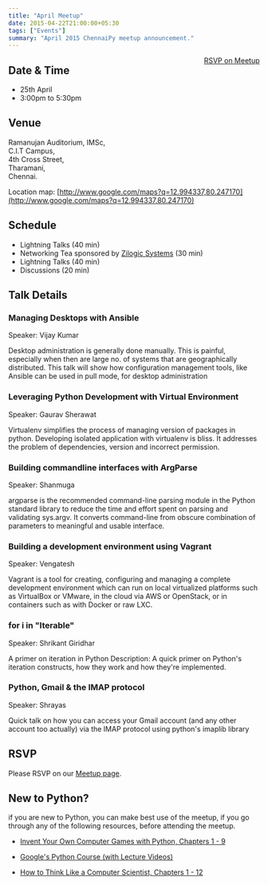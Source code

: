 ```yaml
---
title: "April Meetup"
date: 2015-04-22T21:00:00+05:30
tags: ["Events"]
summary: "April 2015 ChennaiPy meetup announcement."
---
```


<a style="float:right;" class="pure-button"
href="http://www.meetup.com/Chennaipy/events/221774493/"><i class="fa
fa-check-square-o"></i> RSVP on Meetup</a>

## Date & Time

  * 25th April
  * 3:00pm to 5:30pm

## Venue

Ramanujan Auditorium, IMSc,  
C.I.T Campus,  
4th Cross Street,  
Tharamani,  
Chennai.  

Location map:
[http://www.google.com/maps?q=12.994337,80.247170](http://www.google.com/maps?q=12.994337,80.247170)

## Schedule

  * Lightning Talks (40 min)
  * Networking Tea sponsored by [Zilogic Systems](http://zilogic.com/) (30 min)
  * Lightning Talks (40 min)
  * Discussions (20 min)

## Talk Details

### Managing Desktops with Ansible

Speaker: Vijay Kumar

Desktop administration is generally done manually. This is painful,
especially when then are large no. of systems that are geographically
distributed. This talk will show how configuration management tools,
like Ansible can be used in pull mode, for desktop administration

### Leveraging Python Development with Virtual Environment

Speaker: Gaurav Sherawat

Virtualenv simplifies the process of managing version of packages in
python. Developing isolated application with virtualenv is bliss. It
addresses the problem of dependencies, version and incorrect
permission.

### Building commandline interfaces with ArgParse

Speaker: Shanmuga

argparse is the recommended command-line parsing module in the Python
standard library to reduce the time and effort spent on parsing and
validating sys.argv. It converts command-line from obscure combination
of parameters to meaningful and usable interface.

### Building a development environment using Vagrant

Speaker: Vengatesh

Vagrant is a tool for creating, configuring and managing a complete
development environment which can run on local virtualized platforms
such as VirtualBox or VMware, in the cloud via AWS or OpenStack, or in
containers such as with Docker or raw LXC.

### for i in "Iterable"

Speaker: Shrikant Giridhar

A primer on iteration in Python Description: A quick primer on
Python's iteration constructs, how they work and how they're
implemented.

### Python, Gmail & the IMAP protocol

Speaker: Shrayas

Quick talk on how you can access your Gmail account (and any other
account too actually) via the IMAP protocol using python's imaplib
library

## RSVP

Please RSVP on our [Meetup
page](http://www.meetup.com/Chennaipy/events/221774493/).

## New to Python?

if you are new to Python, you can make best use of the meetup, if you
go through any of the following resources, before attending the
meetup.

* [Invent Your Own Computer Games with Python, Chapters 1 - 9](
http://inventwithpython.com/chapters/)

* [Google's Python Course (with Lecture Videos)](
https://developers.google.com/edu/python/)

* [How to Think Like a Computer Scientist, Chapters 1 - 12](
http://www.greenteapress.com/thinkpython/)
